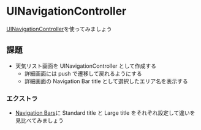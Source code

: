 # UINavigationController

[UINavigationController](https://developer.apple.com/documentation/uikit/uinavigationcontroller)を使ってみましょう

## 課題

- 天気リスト画面を UINavigationController として作成する
  - 詳細画面には push で遷移して戻れるようにする
  - 詳細画面の Navigation Bar title として選択したエリア名を表示する

### エクストラ

- [Navigation Bars](https://developer.apple.com/design/human-interface-guidelines/ios/bars/navigation-bars/)に Standard title と Large title をそれぞれ設定して違いを見比べてみましょう
